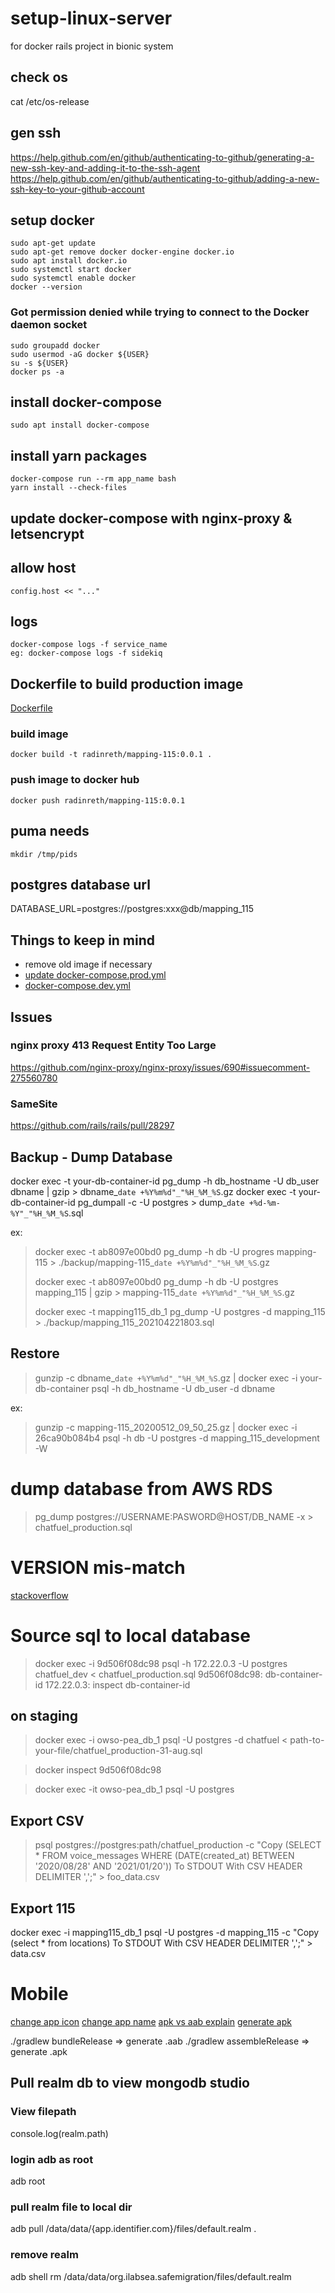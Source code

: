 # setup-linux-server
for docker rails project in bionic system


## check os
cat /etc/os-release


## gen ssh
https://help.github.com/en/github/authenticating-to-github/generating-a-new-ssh-key-and-adding-it-to-the-ssh-agent
https://help.github.com/en/github/authenticating-to-github/adding-a-new-ssh-key-to-your-github-account

## setup docker
```
sudo apt-get update
sudo apt-get remove docker docker-engine docker.io
sudo apt install docker.io
sudo systemctl start docker
sudo systemctl enable docker
docker --version
```

### Got permission denied while trying to connect to the Docker daemon socket
```
sudo groupadd docker
sudo usermod -aG docker ${USER}
su -s ${USER}
docker ps -a
```
## install docker-compose
```
sudo apt install docker-compose
```

## install yarn packages
```
docker-compose run --rm app_name bash
yarn install --check-files
```

## update docker-compose with nginx-proxy & letsencrypt
## allow host
```
config.host << "..."
```

## logs
```
docker-compose logs -f service_name
eg: docker-compose logs -f sidekiq
```

## Dockerfile to build production image
[Dockerfile](https://github.com/radinreth/setup-linux-server/blob/master/Dockerfile)

### build image
```
docker build -t radinreth/mapping-115:0.0.1 .
```
### push image to docker hub
```
docker push radinreth/mapping-115:0.0.1
```

## puma needs
```
mkdir /tmp/pids
```

## postgres database url
DATABASE_URL=postgres://postgres:xxx@db/mapping_115

## Things to keep in mind

- remove old image if necessary
- [update docker-compose.prod.yml](https://github.com/radinreth/setup-linux-server/blob/master/docker-compose.prod.yml)
- [docker-compose.dev.yml](https://github.com/radinreth/setup-linux-server/blob/master/docker-compose.dev.yml)


## Issues
### nginx proxy 413 Request Entity Too Large
https://github.com/nginx-proxy/nginx-proxy/issues/690#issuecomment-275560780

### SameSite
https://github.com/rails/rails/pull/28297

## Backup - Dump Database
docker exec -t your-db-container-id pg_dump -h db_hostname -U db_user dbname | gzip > dbname_`date +%Y%m%d"_"%H_%M_%S`.gz
docker exec -t your-db-container-id pg_dumpall -c -U postgres > dump_`date +%d-%m-%Y"_"%H_%M_%S`.sql

ex:

> docker exec -t ab8097e00bd0 pg_dump -h db -U progres mapping-115 > ./backup/mapping-115_`date +%Y%m%d"_"%H_%M_%S`.gz
> 
> docker exec -t ab8097e00bd0 pg_dump -h db -U postgres mapping_115 | gzip > mapping-115_`date +%Y%m%d"_"%H_%M_%S`.gz
> 
> docker exec -t mapping115_db_1 pg_dump -U postgres -d mapping_115 > ./backup/mapping_115_202104221803.sql

## Restore
> gunzip -c dbname_`date +%Y%m%d"_"%H_%M_%S`.gz | docker exec -i your-db-container psql -h db_hostname -U db_user -d dbname

ex:

> gunzip -c mapping-115_20200512_09_50_25.gz | docker exec -i 26ca90b084b4 psql -h db -U postgres -d mapping_115_development -W



 # dump database from AWS RDS
 
 > pg_dump postgres://USERNAME:PASWORD@HOST/DB_NAME -x > chatfuel_production.sql
 
 # VERSION mis-match
 
 [stackoverflow](https://stackoverflow.com/questions/12836312/postgresql-9-2-pg-dump-version-mismatch)
 
 # Source sql to local database
 
 > docker exec -i 9d506f08dc98 psql -h 172.22.0.3 -U postgres chatfuel_dev < chatfuel_production.sql
 9d506f08dc98: db-container-id
 172.22.0.3: inspect db-container-id
 
 ## on staging
 > docker exec -i owso-pea_db_1 psql -U postgres -d chatfuel < path-to-your-file/chatfuel_production-31-aug.sql
 
 > docker inspect 9d506f08dc98
 
 > docker exec -it owso-pea_db_1 psql -U postgres
 
 
 ## Export CSV
 > psql postgres://postgres:path/chatfuel_production -c "Copy (SELECT * FROM voice_messages WHERE (DATE(created_at) BETWEEN '2020/08/28' AND '2021/01/20')) To STDOUT With CSV HEADER DELIMITER ',';" > foo_data.csv

 ## Export 115
docker exec -i mapping115_db_1 psql -U postgres -d mapping_115 -c "Copy (select * from locations) To STDOUT With CSV HEADER DELIMITER ',';" > data.csv

# Mobile
[change app icon](https://medium.com/@ansonmathew/app-icon-in-react-native-ios-and-android-6165757e3fdb)
[change app name](https://stackoverflow.com/questions/34794679/change-app-name-in-react-native)
[apk vs aab explain](https://dev.to/srajesh636/how-we-reduced-our-production-apk-size-by-70-in-react-native-1lci)
[generate apk](https://dev.to/zilurrane/generate-release-mode-apk-for-react-native-project-to-publish-on-playstore-5f78)

./gradlew bundleRelease => generate .aab
./gradlew assembleRelease => generate .apk

## Pull realm db to view mongodb studio
### View filepath
console.log(realm.path)

### login adb as root
adb root

### pull realm file to local dir
adb pull /data/data/{app.identifier.com}/files/default.realm .

### remove realm
adb shell rm /data/data/org.ilabsea.safemigration/files/default.realm

